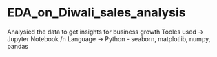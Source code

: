 # EDA_on_Diwali_sales_analysis
Analysied the data to get insights for business growth 
Tooles used -> Jupyter Notebook /n
Language -> Python - seaborn, matplotlib, numpy, pandas

